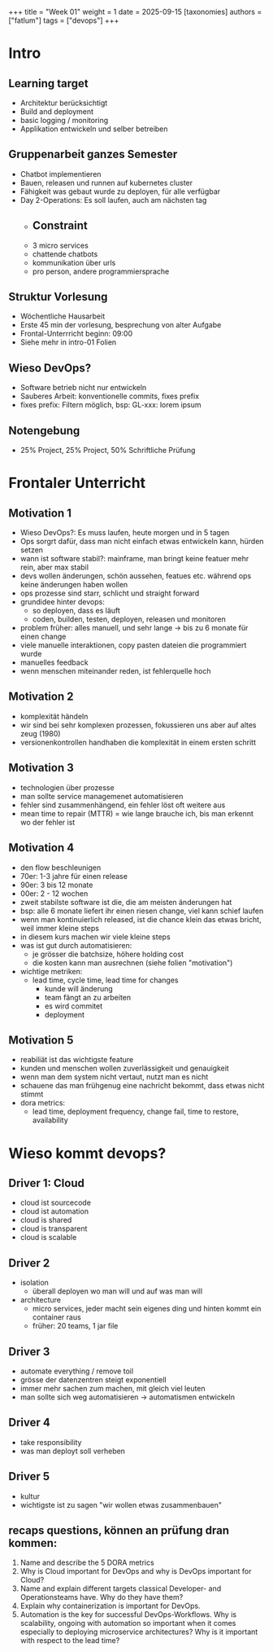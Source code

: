 +++
title = "Week 01"
weight = 1
date = 2025-09-15
[taxonomies]
authors = ["fatlum"]
tags = ["devops"]
+++

# Intro

## Learning target
- Architektur berücksichtigt
- Build and deployment
- basic logging / monitoring
- Applikation entwickeln und selber betreiben

## Gruppenarbeit ganzes Semester
- Chatbot implementieren
- Bauen, releasen und runnen auf kubernetes cluster
- Fähigkeit was gebaut wurde zu deployen, für alle verfügbar
- Day 2-Operations: Es soll laufen, auch am nächsten tag
  - ## Constraint
  - 3 micro services
  - chattende chatbots
  - kommunikation über urls
  - pro person, andere programmiersprache 

## Struktur Vorlesung
- Wöchentliche Hausarbeit
- Erste 45 min der vorlesung, besprechung von alter Aufgabe
- Frontal-Unterrricht beginn: 09:00
- Siehe mehr in intro-01 Folien

## Wieso DevOps?
- Software betrieb nicht nur entwickeln
- Sauberes Arbeit: konventionelle commits, fixes prefix
- fixes prefix: Filtern möglich, bsp: GL-xxx: lorem ipsum

## Notengebung
- 25% Project, 25% Project, 50% Schriftliche Prüfung

# Frontaler Unterricht

## Motivation 1
- Wieso DevOps?: Es muss laufen, heute morgen und in 5 tagen
- Ops sorgrt dafür, dass man nicht einfach etwas entwickeln kann, hürden setzen
- wann ist software stabil?: mainframe, man bringt keine featuer mehr rein, aber max stabil
- devs wollen änderungen, schön aussehen, featues etc. während ops keine änderungen haben wollen
- ops prozesse sind starr, schlicht und straight forward
- grundidee hinter devops:
  - so deployen, dass es läuft
  - coden, builden, testen, deployen, releasen und monitoren 
- problem früher: alles manuell, und sehr lange -> bis zu 6 monate für einen change 
- viele manuelle interaktionen, copy pasten dateien die programmiert wurde
- manuelles feedback
- wenn menschen miteinander reden, ist fehlerquelle hoch

## Motivation 2
- komplexität händeln 
- wir sind bei sehr komplexen prozessen, fokussieren uns aber auf altes zeug (1980)
- versionenkontrollen handhaben die komplexität in einem ersten schritt

## Motivation 3
- technologien über prozesse
- man sollte service managemenet automatisieren
- fehler sind zusammenhängend, ein fehler löst oft weitere aus
- mean time to repair (MTTR) = wie lange brauche ich, bis man erkennt wo der fehler ist

## Motivation 4
- den flow beschleunigen
- 70er: 1-3 jahre für einen release
- 90er: 3 bis 12 monate 
- 00er: 2 - 12 wochen 
- zweit stabilste software ist die, die am meisten änderungen hat
- bsp: alle 6 monate liefert ihr einen riesen change, viel kann schief laufen
- wenn man kontinuierlich released, ist die chance klein das etwas bricht, weil immer kleine steps 
- in diesem kurs machen wir viele kleine steps
- was ist gut durch automatisieren: 
  - je grösser die batchsize, höhere holding cost
  - die kosten kann man ausrechnen (siehe folien "motivation")
- wichtige metriken:
  - lead time, cycle time, lead time for changes
    - kunde will änderung
    - team fängt an zu arbeiten
    - es wird commitet
    - deployment 

## Motivation 5
- reabiliät ist das wichtigste feature
- kunden und menschen wollen zuverlässigkeit und genauigkeit
- wenn man dem system nicht vertaut, nutzt man es nicht
- schauene das man frühgenug eine nachricht bekommt, dass etwas nicht stimmt
- dora metrics:
  - lead time, deployment frequency, change fail, time to restore, availability

# Wieso kommt devops?
## Driver 1: Cloud
- cloud ist sourcecode 
- cloud ist automation
- cloud is shared
- cloud is transparent
- cloud is scalable 

## Driver 2
- isolation
  - überall deployen wo man will und auf was man will
- architecture
  - micro services, jeder macht sein eigenes ding und hinten kommt ein container raus
  - früher: 20 teams, 1 jar file

## Driver 3
- automate everything / remove toil
- grösse der datenzentren steigt exponentiell 
- immer mehr sachen zum machen, mit gleich viel leuten 
- man sollte sich weg automatisieren -> automatismen entwickeln 

## Driver 4
- take responsibility 
- was man deployt soll verheben 

## Driver 5
- kultur
- wichtigste ist zu sagen "wir wollen etwas zusammenbauen"

## recaps questions, können an prüfung dran kommen:
1. Name and describe the 5 DORA metrics
2. Why is Cloud important for DevOps and why is DevOps important for Cloud?
3. Name and explain different targets classical Developer- and Operationsteams have. Why do
   they have them?
4. Explain why containerization is important for DevOps.
5. Automation is the key for successful DevOps-Workflows. Why is scalability, ongoing with
   automation so important when it comes especially to deploying microservice architectures?
   Why is it important with respect to the lead time?

